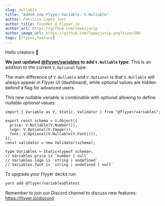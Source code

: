 ```yaml
---
slug: nullable
title: "Added new Flyyer Variable: V.Nullable"
author: Patricio Lopez Juri
author_title: Founder @ Flyyer.io
author_url: https://github.com/lopezjurip
author_image_url: https://github.com/lopezjurip.png?size=200
tags: [flyyer,feature]
---
```


Hello creators 👋

**We just updated [@flyyer/variables](https://github.com/useflyyer/flyyer-variables) to add `V.Nullable` type.** This is an addition to the current `V.Optional` type.

The main difference of `V.Nullable` and `V.Optional` is that `V.Nullable` will always appear in Flyyer UI (dashboard), while optional values are hidden behind a flag for advanced users.

This new _nullable_ variable is combinable with _optional_ allowing to define _nullable optional_ values:

```tsx
import { Variable as V, Static, Validator } from "@flyyer/variables";

export const schema = V.Object({
  price: V.Nullable(V.Number()),
  logo: V.Optional(V.Image()),
  font: V.Optional(V.Nullable(V.Font())),
});
const validator = new Validator(schema);

type Variables = Static<typeof schema>;
// Variables.price is `number | null`
// Variables.logo is `string | undefined`
// Variables.font is `string | undefined | null`
```

To upgrade your Flyyer decks run:

```sh
yarn add @flyyer/variables@latest
```

Remember to join our Discord channel to discuss new features: https://flyyer.io/discord
